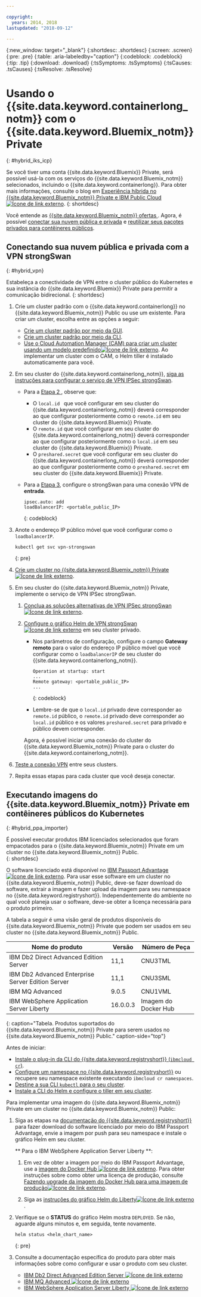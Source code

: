```yaml
---

copyright:
  years: 2014, 2018
lastupdated: "2018-09-12"

---
```


{:new_window: target="_blank"}
{:shortdesc: .shortdesc}
{:screen: .screen}
{:pre: .pre}
{:table: .aria-labeledby="caption"}
{:codeblock: .codeblock}
{:tip: .tip}
{:download: .download}
{:tsSymptoms: .tsSymptoms}
{:tsCauses: .tsCauses}
{:tsResolve: .tsResolve}


# Usando o {{site.data.keyword.containerlong_notm}} com o {{site.data.keyword.Bluemix_notm}} Private
{: #hybrid_iks_icp}

Se você tiver uma conta {{site.data.keyword.Bluemix}} Private, será possível usá-la com os serviços do {{site.data.keyword.Bluemix_notm}} selecionados, incluindo o {{site.data.keyword.containerlong}}. Para obter mais informações, consulte o blog em [Experiência híbrida no {{site.data.keyword.Bluemix_notm}} Private e IBM Public Cloud![Ícone de link externo](../icons/launch-glyph.svg "Ícone de link externo")](http://ibm.biz/hybridJune2018).
{: shortdesc}

Você entende as  [ {{site.data.keyword.Bluemix_notm}}  ofertas ](cs_why.html#differentiation). Agora, é possível [conectar sua nuvem pública e privada](#hybrid_vpn) e [reutilizar seus pacotes privados para contêineres públicos](#hybrid_ppa_importer).

## Conectando sua nuvem pública e privada com a VPN strongSwan
{: #hybrid_vpn}

Estabeleça a conectividade de VPN entre o cluster público do Kubernetes e sua instância do {{site.data.keyword.Bluemix}} Private para permitir a comunicação bidirecional.
{: shortdesc}

1.  Crie um cluster padrão com o {{site.data.keyword.containerlong}} no {{site.data.keyword.Bluemix_notm}} Public ou use um existente. Para criar um cluster, escolha entre as opções a seguir: 
    - [Crie um cluster padrão por meio da GUI](cs_clusters.html#clusters_ui). 
    - [Crie um cluster padrão por meio da CLI](cs_clusters.html#clusters_cli). 
    - [ Use o Cloud Automation Manager (CAM) para criar um cluster usando um modelo predefinido![Ícone de link externo](../icons/launch-glyph.svg "Ícone de link externo")](https://www.ibm.com/support/knowledgecenter/SS2L37_2.1.0.3/cam_deploy_IKS.html). Ao implementar um cluster com o CAM, o Helm tiller é instalado automaticamente para você.

2.  Em seu cluster do {{site.data.keyword.containerlong_notm}}, [siga as instruções para configurar o serviço de VPN IPSec strongSwan](cs_vpn.html#vpn_configure). 

    *  Para a  [ Etapa 2 ](cs_vpn.html#strongswan_2), observe que:

       * O `local.id ` que você configurar em seu cluster do {{site.data.keyword.containerlong_notm}} deverá corresponder ao que configurar posteriormente como o `remote.id` em seu cluster do {{site.data.keyword.Bluemix}} Private. 
       * O `remote.id` que você configurar em seu cluster do {{site.data.keyword.containerlong_notm}} deverá corresponder ao que configurar posteriormente como o `local.id` em seu cluster do {{site.data.keyword.Bluemix}} Private.
       * O `preshared.secret` que você configurar em seu cluster do {{site.data.keyword.containerlong_notm}} deverá corresponder ao que configurar posteriormente como o `preshared.secret` em seu cluster do {{site.data.keyword.Bluemix}} Private.

    *  Para a [Etapa 3](cs_vpn.html#strongswan_3), configure o strongSwan para uma conexão VPN de **entrada**.

       ```
       ipsec.auto: add
       loadBalancerIP: <portable_public_IP>
       ```
       {: codeblock}

3.  Anote o endereço IP público móvel que você configurar como o `loadbalancerIP`.

    ```
    kubectl get svc vpn-strongswan
    ```
    {: pre}

4.  [Crie um cluster no {{site.data.keyword.Bluemix_notm}} Private![Ícone de link externo](../icons/launch-glyph.svg "Ícone de link externo")](https://www.ibm.com/support/knowledgecenter/SSBS6K_2.1.0.3/installing/installing.html).

5.  Em seu cluster do {{site.data.keyword.Bluemix_notm}} Private, implemente o serviço de VPN IPSec strongSwan.

    1.  [Conclua as soluções alternativas de VPN IPSec strongSwan ![Ícone de link externo](../icons/launch-glyph.svg "Ícone de link externo")](https://www.ibm.com/support/knowledgecenter/SS2L37_2.1.0.3/cam_strongswan.html). 

    2.  [Configure o gráfico Helm de VPN strongSwan ![Ícone de link externo](../icons/launch-glyph.svg "Ícone de link externo")](https://www.ibm.com/support/knowledgecenter/SSBS6K_2.1.0.3/app_center/create_release.html) em seu cluster privado. 
    
        *  Nos parâmetros de configuração, configure o campo **Gateway remoto** para o valor do endereço IP público móvel que você configurar como o `loadbalancerIP` de seu cluster do {{site.data.keyword.containerlong_notm}}.
    
           ```
           Operation at startup: start
           ...
           Remote gateway: <portable_public_IP>
           ...
           ```
           {: codeblock}
    
        *  Lembre-se de que o `local.id` privado deve corresponder ao `remote.id` público, o `remote.id` privado deve corresponder ao `local.id` público e os valores `preshared.secret` para privado e público devem corresponder.
        
        Agora, é possível iniciar uma conexão do cluster do {{site.data.keyword.Bluemix_notm}} Private para o cluster do {{site.data.keyword.containerlong_notm}}.

7.  [Teste a conexão VPN](cs_vpn.html#vpn_test) entre seus clusters.

8.  Repita essas etapas para cada cluster que você deseja conectar. 


## Executando imagens do {{site.data.keyword.Bluemix_notm}} Private em contêineres públicos do Kubernetes
{: #hybrid_ppa_importer}

É possível executar produtos IBM licenciados selecionados que foram empacotados para o {{site.data.keyword.Bluemix_notm}} Private em um cluster no {{site.data.keyword.Bluemix_notm}} Public.  
{: shortdesc}

O software licenciado está disponível no [IBM Passport Advantage ![Ícone de link externo](../icons/launch-glyph.svg "Ícone de link externo")](https://www-01.ibm.com/software/passportadvantage/index.html). Para usar esse software em um cluster no {{site.data.keyword.Bluemix_notm}} Public, deve-se fazer download do software, extrair a imagem e fazer upload da imagem para seu namespace no {{site.data.keyword.registryshort}}. Independentemente do ambiente no qual você planeja usar o software, deve-se obter a licença necessária para o produto primeiro. 

A tabela a seguir é uma visão geral de produtos disponíveis do {{site.data.keyword.Bluemix_notm}} Private que podem ser usados em seu cluster no {{site.data.keyword.Bluemix_notm}} Public.

| Nome do produto | Versão | Número de Peça |
| --- | --- | --- |
| IBM Db2 Direct Advanced Edition Server | 11,1 | CNU3TML |
| IBM Db2 Advanced Enterprise Server Edition Server | 11,1 | CNU3SML |
| IBM MQ Advanced | 9.0.5 | CNU1VML |
| IBM WebSphere Application Server Liberty | 16.0.0.3 | Imagem do Docker Hub |
{: caption="Tabela. Produtos suportados do {{site.data.keyword.Bluemix_notm}} Private para serem usados no {{site.data.keyword.Bluemix_notm}} Public." caption-side="top"}

Antes de iniciar: 
- [Instale o plug-in da CLI do {{site.data.keyword.registryshort}} (`ibmcloud cr`)](/docs/services/Registry/registry_setup_cli_namespace.html#registry_cli_install). 
- [Configure um namespace no {{site.data.keyword.registryshort}}](/docs/services/Registry/registry_setup_cli_namespace.html#registry_namespace_add) ou recupere seu namespace existente executando `ibmcloud cr namespaces`. 
- [Destine a sua CLI `kubectl` para o seu cluster](/docs/containers/cs_cli_install.html#cs_cli_configure). 
- [Instale a CLI do Helm e configure o tiller em seu cluster](/docs/containers/cs_integrations.html#helm). 

Para implementar uma imagem do {{site.data.keyword.Bluemix_notm}} Private em um cluster no {{site.data.keyword.Bluemix_notm}} Public:

1.  Siga as etapas na [documentação do {{site.data.keyword.registryshort}}](/docs/services/Registry/ts_index.html#ts_ppa) para fazer download do software licenciado por meio do IBM Passport Advantage, envie a imagem por push para seu namespace e instale o gráfico Helm em seu cluster. 

    ** Para o IBM WebSphere Application Server Liberty **:
    
    1.  Em vez de obter a imagem por meio do IBM Passport Advantage, use a [imagem do Docker Hub ![Ícone de link externo](../icons/launch-glyph.svg "Ícone de link externo")](https://hub.docker.com/_/websphere-liberty/). Para obter instruções sobre como obter uma licença de produção, consulte [Fazendo upgrade da imagem do Docker Hub para uma imagem de produção![Ícone de link externo](../icons/launch-glyph.svg "Ícone de link externo")](https://github.com/WASdev/ci.docker/tree/master/ga/production-upgrade).
    
    2.  Siga as [instruções do gráfico Helm do Liberty![Ícone de link externo](../icons/launch-glyph.svg "Ícone de link externo")](https://www.ibm.com/support/knowledgecenter/en/SSEQTP_liberty/com.ibm.websphere.wlp.doc/ae/rwlp_icp_helm.html). 

2.  Verifique se o **STATUS** do gráfico Helm mostra `DEPLOYED`. Se não, aguarde alguns minutos e, em seguida, tente novamente.
    ```
    helm status <helm_chart_name>
    ```
    {: pre}
   
3.  Consulte a documentação específica do produto para obter mais informações sobre como configurar e usar o produto com seu cluster. 

    - [IBM Db2 Direct Advanced Edition Server ![Ícone de link externo](../icons/launch-glyph.svg "Ícone de link externo")](https://www.ibm.com/support/knowledgecenter/en/SSEPGG_11.1.0/com.ibm.db2.luw.licensing.doc/doc/c0070181.html) 
    - [IBM MQ Advanced ![Ícone de link externo](../icons/launch-glyph.svg "Ícone de link externo")](https://www.ibm.com/support/knowledgecenter/en/SSFKSJ_9.0.0/com.ibm.mq.helphome.v90.doc/WelcomePagev9r0.html)
    - [IBM WebSphere Application Server Liberty ![Ícone de link externo](../icons/launch-glyph.svg "Ícone de link externo")](https://www.ibm.com/support/knowledgecenter/en/SSEQTP_liberty/as_ditamaps/was900_welcome_liberty.html)
